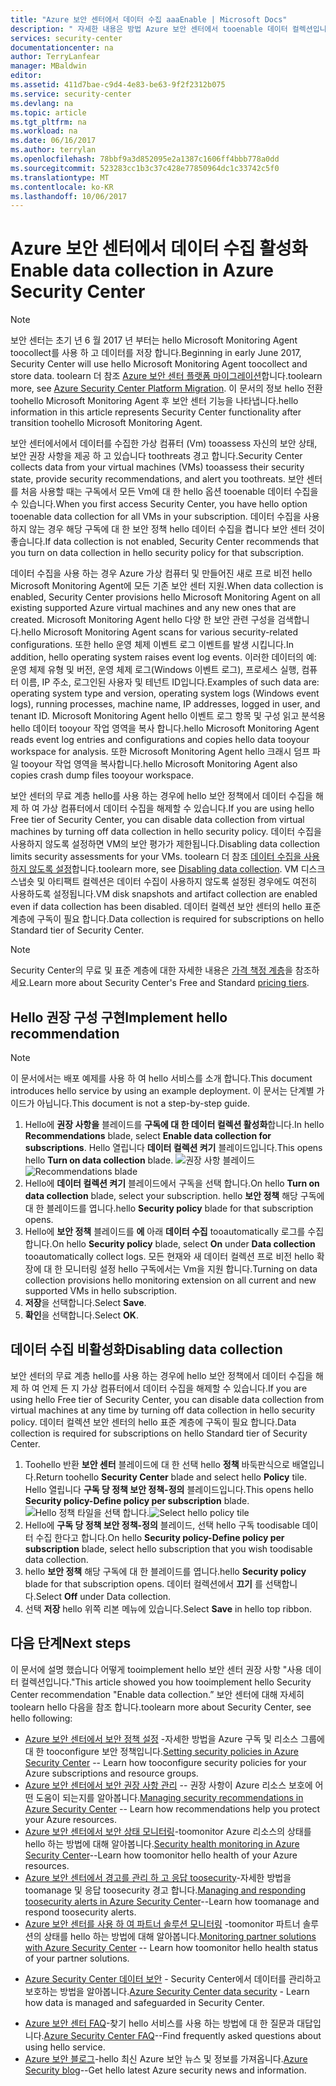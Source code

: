 ```yaml
---
title: "Azure 보안 센터에서 데이터 수집 aaaEnable | Microsoft Docs"
description: " 자세한 내용은 방법 Azure 보안 센터에서 tooenable 데이터 컬렉션입니다. "
services: security-center
documentationcenter: na
author: TerryLanfear
manager: MBaldwin
editor: 
ms.assetid: 411d7bae-c9d4-4e83-be63-9f2f2312b075
ms.service: security-center
ms.devlang: na
ms.topic: article
ms.tgt_pltfrm: na
ms.workload: na
ms.date: 06/16/2017
ms.author: terrylan
ms.openlocfilehash: 78bbf9a3d852095e2a1387c1606ff4bbb778a0dd
ms.sourcegitcommit: 523283cc1b3c37c428e77850964dc1c33742c5f0
ms.translationtype: MT
ms.contentlocale: ko-KR
ms.lasthandoff: 10/06/2017
---
```

# <a name="enable-data-collection-in-azure-security-center"></a><span data-ttu-id="3e641-103">Azure 보안 센터에서 데이터 수집 활성화</span><span class="sxs-lookup"><span data-stu-id="3e641-103">Enable data collection in Azure Security Center</span></span>

> [!NOTE]
> <span data-ttu-id="3e641-104">보안 센터는 초기 년 6 월 2017 년 부터는 hello Microsoft Monitoring Agent toocollect를 사용 하 고 데이터를 저장 합니다.</span><span class="sxs-lookup"><span data-stu-id="3e641-104">Beginning in early June 2017, Security Center will use hello Microsoft Monitoring Agent toocollect and store data.</span></span> <span data-ttu-id="3e641-105">toolearn 더 참조 [Azure 보안 센터 플랫폼 마이그레이션](security-center-platform-migration.md)합니다.</span><span class="sxs-lookup"><span data-stu-id="3e641-105">toolearn more, see [Azure Security Center Platform Migration](security-center-platform-migration.md).</span></span> <span data-ttu-id="3e641-106">이 문서의 정보 hello 전환 toohello Microsoft Monitoring Agent 후 보안 센터 기능을 나타냅니다.</span><span class="sxs-lookup"><span data-stu-id="3e641-106">hello information in this article represents Security Center functionality after transition toohello Microsoft Monitoring Agent.</span></span>
>
>

<span data-ttu-id="3e641-107">보안 센터에서에서 데이터를 수집한 가상 컴퓨터 (Vm) tooassess 자신의 보안 상태, 보안 권장 사항을 제공 하 고 있습니다 toothreats 경고 합니다.</span><span class="sxs-lookup"><span data-stu-id="3e641-107">Security Center collects data from your virtual machines (VMs) tooassess their security state, provide security recommendations, and alert you toothreats.</span></span> <span data-ttu-id="3e641-108">보안 센터를 처음 사용할 때는 구독에서 모든 Vm에 대 한 hello 옵션 tooenable 데이터 수집을 수 있습니다.</span><span class="sxs-lookup"><span data-stu-id="3e641-108">When you first access Security Center, you have hello option tooenable data collection for all VMs in your subscription.</span></span> <span data-ttu-id="3e641-109">데이터 수집을 사용 하지 않는 경우 해당 구독에 대 한 보안 정책 hello 데이터 수집을 켭니다 보안 센터 것이 좋습니다.</span><span class="sxs-lookup"><span data-stu-id="3e641-109">If data collection is not enabled, Security Center recommends that you turn on data collection in hello security policy for that subscription.</span></span>

<span data-ttu-id="3e641-110">데이터 수집을 사용 하는 경우 Azure 가상 컴퓨터 및 만들어진 새로 프로 비전 hello Microsoft Monitoring Agent에 모든 기존 보안 센터 지원.</span><span class="sxs-lookup"><span data-stu-id="3e641-110">When data collection is enabled, Security Center provisions hello Microsoft Monitoring Agent on all existing supported Azure virtual machines and any new ones that are created.</span></span> <span data-ttu-id="3e641-111">Microsoft Monitoring Agent hello 다양 한 보안 관련 구성을 검색합니다.</span><span class="sxs-lookup"><span data-stu-id="3e641-111">hello Microsoft Monitoring Agent scans for various security-related configurations.</span></span> <span data-ttu-id="3e641-112">또한 hello 운영 체제 이벤트 로그 이벤트를 발생 시킵니다.</span><span class="sxs-lookup"><span data-stu-id="3e641-112">In addition, hello operating system raises event log events.</span></span> <span data-ttu-id="3e641-113">이러한 데이터의 예: 운영 체제 유형 및 버전, 운영 체제 로그(Windows 이벤트 로그), 프로세스 실행, 컴퓨터 이름, IP 주소, 로그인된 사용자 및 테넌트 ID입니다.</span><span class="sxs-lookup"><span data-stu-id="3e641-113">Examples of such data are: operating system type and version, operating system logs (Windows event logs), running processes, machine name, IP addresses, logged in user, and tenant ID.</span></span> <span data-ttu-id="3e641-114">Microsoft Monitoring Agent hello 이벤트 로그 항목 및 구성 읽고 분석용 hello 데이터 tooyour 작업 영역을 복사 합니다.</span><span class="sxs-lookup"><span data-stu-id="3e641-114">hello Microsoft Monitoring Agent reads event log entries and configurations and copies hello data tooyour workspace for analysis.</span></span> <span data-ttu-id="3e641-115">또한 Microsoft Monitoring Agent hello 크래시 덤프 파일 tooyour 작업 영역을 복사합니다.</span><span class="sxs-lookup"><span data-stu-id="3e641-115">hello Microsoft Monitoring Agent also copies crash dump files tooyour workspace.</span></span>

<span data-ttu-id="3e641-116">보안 센터의 무료 계층 hello를 사용 하는 경우에 hello 보안 정책에서 데이터 수집을 해제 하 여 가상 컴퓨터에서 데이터 수집을 해제할 수 있습니다.</span><span class="sxs-lookup"><span data-stu-id="3e641-116">If you are using hello Free tier of Security Center, you can disable data collection from virtual machines by turning off data collection in hello security policy.</span></span> <span data-ttu-id="3e641-117">데이터 수집을 사용하지 않도록 설정하면 VM의 보안 평가가 제한됩니다.</span><span class="sxs-lookup"><span data-stu-id="3e641-117">Disabling data collection limits security assessments for your VMs.</span></span> <span data-ttu-id="3e641-118">toolearn 더 참조 [데이터 수집을 사용 하지 않도록 설정](#disabling-data-collection)합니다.</span><span class="sxs-lookup"><span data-stu-id="3e641-118">toolearn more, see [Disabling data collection](#disabling-data-collection).</span></span> <span data-ttu-id="3e641-119">VM 디스크 스냅숏 및 아티팩트 컬렉션은 데이터 수집이 사용하지 않도록 설정된 경우에도 여전히 사용하도록 설정됩니다.</span><span class="sxs-lookup"><span data-stu-id="3e641-119">VM disk snapshots and artifact collection are enabled even if data collection has been disabled.</span></span> <span data-ttu-id="3e641-120">데이터 컬렉션 보안 센터의 hello 표준 계층에 구독이 필요 합니다.</span><span class="sxs-lookup"><span data-stu-id="3e641-120">Data collection is required for subscriptions on hello Standard tier of Security Center.</span></span>

> [!NOTE]
> <span data-ttu-id="3e641-121">Security Center의 무료 및 표준 계층에 대한 자세한 내용은 [가격 책정 계층](security-center-pricing.md)을 참조하세요.</span><span class="sxs-lookup"><span data-stu-id="3e641-121">Learn more about Security Center's Free and Standard [pricing tiers](security-center-pricing.md).</span></span>
>
>

## <a name="implement-hello-recommendation"></a><span data-ttu-id="3e641-122">Hello 권장 구성 구현</span><span class="sxs-lookup"><span data-stu-id="3e641-122">Implement hello recommendation</span></span>

> [!NOTE]
> <span data-ttu-id="3e641-123">이 문서에서는 배포 예제를 사용 하 여 hello 서비스를 소개 합니다.</span><span class="sxs-lookup"><span data-stu-id="3e641-123">This document introduces hello service by using an example deployment.</span></span> <span data-ttu-id="3e641-124">이 문서는 단계별 가이드가 아닙니다.</span><span class="sxs-lookup"><span data-stu-id="3e641-124">This document is not a step-by-step guide.</span></span>
>
>

1. <span data-ttu-id="3e641-125">Hello에 **권장 사항을** 블레이드를 **구독에 대 한 데이터 컬렉션 활성화**합니다.</span><span class="sxs-lookup"><span data-stu-id="3e641-125">In hello **Recommendations** blade, select **Enable data collection for subscriptions**.</span></span>  <span data-ttu-id="3e641-126">Hello 열립니다 **데이터 컬렉션 켜기** 블레이드입니다.</span><span class="sxs-lookup"><span data-stu-id="3e641-126">This opens hello **Turn on data collection** blade.</span></span>
   <span data-ttu-id="3e641-127">![권장 사항 블레이드][2]</span><span class="sxs-lookup"><span data-stu-id="3e641-127">![Recommendations blade][2]</span></span>
2. <span data-ttu-id="3e641-128">Hello에 **데이터 컬렉션 켜기** 블레이드에서 구독을 선택 합니다.</span><span class="sxs-lookup"><span data-stu-id="3e641-128">On hello **Turn on data collection** blade, select your subscription.</span></span> <span data-ttu-id="3e641-129">hello **보안 정책** 해당 구독에 대 한 블레이드를 엽니다.</span><span class="sxs-lookup"><span data-stu-id="3e641-129">hello **Security policy** blade for that subscription opens.</span></span>
3. <span data-ttu-id="3e641-130">Hello에 **보안 정책** 블레이드를 **에** 아래 **데이터 수집** tooautomatically 로그를 수집 합니다.</span><span class="sxs-lookup"><span data-stu-id="3e641-130">On hello **Security policy** blade, select **On** under **Data collection** tooautomatically collect logs.</span></span> <span data-ttu-id="3e641-131">모든 현재와 새 데이터 컬렉션 프로 비전 hello 확장에 대 한 모니터링 설정 hello 구독에서는 Vm을 지원 합니다.</span><span class="sxs-lookup"><span data-stu-id="3e641-131">Turning on data collection provisions hello monitoring extension on all current and new supported VMs in hello subscription.</span></span>
4. <span data-ttu-id="3e641-132">**저장**을 선택합니다.</span><span class="sxs-lookup"><span data-stu-id="3e641-132">Select **Save**.</span></span>
5. <span data-ttu-id="3e641-133">**확인**을 선택합니다.</span><span class="sxs-lookup"><span data-stu-id="3e641-133">Select **OK**.</span></span>

## <a name="disabling-data-collection"></a><span data-ttu-id="3e641-134">데이터 수집 비활성화</span><span class="sxs-lookup"><span data-stu-id="3e641-134">Disabling data collection</span></span>
<span data-ttu-id="3e641-135">보안 센터의 무료 계층 hello를 사용 하는 경우에 hello 보안 정책에서 데이터 수집을 해제 하 여 언제 든 지 가상 컴퓨터에서 데이터 수집을 해제할 수 있습니다.</span><span class="sxs-lookup"><span data-stu-id="3e641-135">If you are using hello Free tier of Security Center, you can disable data collection from virtual machines at any time by turning off data collection in hello security policy.</span></span> <span data-ttu-id="3e641-136">데이터 컬렉션 보안 센터의 hello 표준 계층에 구독이 필요 합니다.</span><span class="sxs-lookup"><span data-stu-id="3e641-136">Data collection is required for subscriptions on hello Standard tier of Security Center.</span></span>

1. <span data-ttu-id="3e641-137">Toohello 반환 **보안 센터** 블레이드에 대 한 선택 hello **정책** 바둑판식으로 배열입니다.</span><span class="sxs-lookup"><span data-stu-id="3e641-137">Return toohello **Security Center** blade and select hello **Policy** tile.</span></span> <span data-ttu-id="3e641-138">Hello 열립니다 **구독 당 정책 보안 정책-정의** 블레이드입니다.</span><span class="sxs-lookup"><span data-stu-id="3e641-138">This opens hello **Security policy-Define policy per subscription** blade.</span></span>
   <span data-ttu-id="3e641-139">![Hello 정책 타일을 선택 합니다.][5]</span><span class="sxs-lookup"><span data-stu-id="3e641-139">![Select hello policy tile][5]</span></span>
2. <span data-ttu-id="3e641-140">Hello에 **구독 당 정책 보안 정책-정의** 블레이드, 선택 hello 구독 toodisable 데이터 수집 한다고 합니다.</span><span class="sxs-lookup"><span data-stu-id="3e641-140">On hello **Security policy-Define policy per subscription** blade, select hello subscription that you wish toodisable data collection.</span></span>
3. <span data-ttu-id="3e641-141">hello **보안 정책** 해당 구독에 대 한 블레이드를 엽니다.</span><span class="sxs-lookup"><span data-stu-id="3e641-141">hello **Security policy** blade for that subscription opens.</span></span>  <span data-ttu-id="3e641-142">데이터 컬렉션에서 **끄기** 를 선택합니다.</span><span class="sxs-lookup"><span data-stu-id="3e641-142">Select **Off** under Data collection.</span></span>
4. <span data-ttu-id="3e641-143">선택 **저장** hello 위쪽 리본 메뉴에 있습니다.</span><span class="sxs-lookup"><span data-stu-id="3e641-143">Select **Save** in hello top ribbon.</span></span>

## <a name="next-steps"></a><span data-ttu-id="3e641-144">다음 단계</span><span class="sxs-lookup"><span data-stu-id="3e641-144">Next steps</span></span>
<span data-ttu-id="3e641-145">이 문서에 설명 했습니다 어떻게 tooimplement hello 보안 센터 권장 사항 "사용 데이터 컬렉션입니다."</span><span class="sxs-lookup"><span data-stu-id="3e641-145">This article showed you how tooimplement hello Security Center recommendation "Enable data collection.”</span></span> <span data-ttu-id="3e641-146">보안 센터에 대해 자세히 toolearn hello 다음을 참조 합니다.</span><span class="sxs-lookup"><span data-stu-id="3e641-146">toolearn more about Security Center, see hello following:</span></span>

* <span data-ttu-id="3e641-147">[Azure 보안 센터에서 보안 정책 설정](security-center-policies.md) -자세한 방법을 Azure 구독 및 리소스 그룹에 대 한 tooconfigure 보안 정책입니다.</span><span class="sxs-lookup"><span data-stu-id="3e641-147">[Setting security policies in Azure Security Center](security-center-policies.md) -- Learn how tooconfigure security policies for your Azure subscriptions and resource groups.</span></span>
* <span data-ttu-id="3e641-148">[Azure 보안 센터에서 보안 권장 사항 관리](security-center-recommendations.md) -- 권장 사항이 Azure 리소스 보호에 어떤 도움이 되는지를 알아봅니다.</span><span class="sxs-lookup"><span data-stu-id="3e641-148">[Managing security recommendations in Azure Security Center](security-center-recommendations.md) -- Learn how recommendations help you protect your Azure resources.</span></span>
* <span data-ttu-id="3e641-149">[Azure 보안 센터에서 보안 상태 모니터링](security-center-monitoring.md)-toomonitor Azure 리소스의 상태를 hello 하는 방법에 대해 알아봅니다.</span><span class="sxs-lookup"><span data-stu-id="3e641-149">[Security health monitoring in Azure Security Center](security-center-monitoring.md)--Learn how toomonitor hello health of your Azure resources.</span></span>
* <span data-ttu-id="3e641-150">[Azure 보안 센터에서 경고를 관리 하 고 응답 toosecurity](security-center-managing-and-responding-alerts.md)-자세한 방법을 toomanage 및 응답 toosecurity 경고 합니다.</span><span class="sxs-lookup"><span data-stu-id="3e641-150">[Managing and responding toosecurity alerts in Azure Security Center](security-center-managing-and-responding-alerts.md)--Learn how toomanage and respond toosecurity alerts.</span></span>
* <span data-ttu-id="3e641-151">[Azure 보안 센터를 사용 하 여 파트너 솔루션 모니터링](security-center-partner-solutions.md) -toomonitor 파트너 솔루션의 상태를 hello 하는 방법에 대해 알아봅니다.</span><span class="sxs-lookup"><span data-stu-id="3e641-151">[Monitoring partner solutions with Azure Security Center](security-center-partner-solutions.md) -- Learn how toomonitor hello health status of your partner solutions.</span></span>
- <span data-ttu-id="3e641-152">[Azure Security Center 데이터 보안](security-center-data-security.md) - Security Center에서 데이터를 관리하고 보호하는 방법을 알아봅니다.</span><span class="sxs-lookup"><span data-stu-id="3e641-152">[Azure Security Center data security](security-center-data-security.md) - Learn how data is managed and safeguarded in Security Center.</span></span>
* <span data-ttu-id="3e641-153">[Azure 보안 센터 FAQ](security-center-faq.md)-찾기 hello 서비스를 사용 하는 방법에 대 한 질문과 대답입니다.</span><span class="sxs-lookup"><span data-stu-id="3e641-153">[Azure Security Center FAQ](security-center-faq.md)--Find frequently asked questions about using hello service.</span></span>
* <span data-ttu-id="3e641-154">[Azure 보안 블로그](http://blogs.msdn.com/b/azuresecurity/)-hello 최신 Azure 보안 뉴스 및 정보를 가져옵니다.</span><span class="sxs-lookup"><span data-stu-id="3e641-154">[Azure Security blog](http://blogs.msdn.com/b/azuresecurity/)--Get hello latest Azure security news and information.</span></span>

<!--Image references-->
[2]: ./media/security-center-enable-data-collection/recommendations.png
[3]: ./media/security-center-enable-data-collection/data-collection.png
[4]: ./media/security-center-enable-data-collection/storage-account.png
[5]: ./media/security-center-enable-data-collection/policy.png
[6]: ./media/security-center-enable-data-collection/disable-data-collection.png
